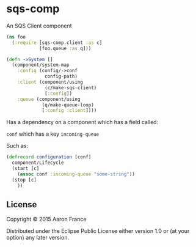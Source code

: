 # sqs-comp

An SQS Client component

```clojure
(ns foo
  (:require [sqs-comp.client :as c]
            [foo.queue :as q]))

(defn ->System []
  (component/system-map
    :config (config/->conf
              config-path)
    :client (component/using
              (c/make-sqs-client)
              [:config])
    :queue (component/using
             (q/make-queue-loop)
             [:config :client])))
```

Has a dependency on a component which has a field called:

`conf` which has a key `incoming-queue`

Such as:

```clojure
(defrecord configuration [conf]
  component/Lifecycle
  (start [c]
    (assoc conf :incoming-queue "some-string"))
  (stop [c]
    ))
```


## License

Copyright © 2015 Aaron France

Distributed under the Eclipse Public License either version 1.0 or (at
your option) any later version.
